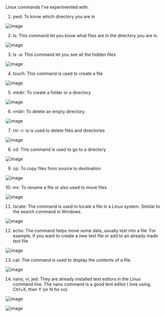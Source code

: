 Linux commands I've experimented with:
1. pwd: To know which directory you are in

![image](https://github.com/user-attachments/assets/94df078c-6e50-42a2-9fd1-2eb60efb77bf)

2. ls: This command let you know what files are in the directory you are in.
   
![image](https://github.com/user-attachments/assets/ea670e88-49b2-4215-8889-b1db6eb2b397)


3. ls -a: This command let you see all the hidden files
   
![image](https://github.com/user-attachments/assets/fa97eff5-9b59-4568-95db-acafed8f5273)

4. touch: This command is used to create a file
 
![image](https://github.com/user-attachments/assets/1eb8b9bb-9cef-4f87-b3dc-34bef86a72e9)

5. mkdir: To create a folder or a directory

![image](https://github.com/user-attachments/assets/4b113f28-ee75-4eab-880c-13a842f16a83)

6. rmdir: To delete an empty directory.

![image](https://github.com/user-attachments/assets/98a6efae-2541-4e07-be0f-c268f17980ef)

7. rm -r: is is used to delete files and directories
 
![image](https://github.com/user-attachments/assets/5f31bd12-0474-4467-afc8-3700423e7143)

8. cd: This command is used to go to a directory

![image](https://github.com/user-attachments/assets/dec20882-8b92-476f-a001-3bc11f75241f)

9. cp: To copy files from source to destination
    
![image](https://github.com/user-attachments/assets/8336f35d-fd66-4ea1-8639-ca4439872d3f)

10: mv: To rename a file or also used to move files

![image](https://github.com/user-attachments/assets/dcd9ec72-6523-43d9-b5ef-963f36f8523c)

11. locate: The command is used to locate a file in a Linux system. Similar to the search command in Windows.
    
![image](https://github.com/user-attachments/assets/92b0bb56-4085-4f9d-88db-66811ffbc15b)

12. echo: The command helps move some data, usually text into a file. For example, if you want to create a new text file or add to an already made text file

![image](https://github.com/user-attachments/assets/db50264f-6d9a-4688-bd41-487b9afb2141)

13. cat: The command is used to display the contents of a file.
    
![image](https://github.com/user-attachments/assets/c1baeab4-259e-46fd-891d-60bff4375e51)


14. nano, vi, jed: They are already installed text editors in the Linux command line. The nano command is a good text editor I love using.
<br>Ctrl+X, then Y (or N for no)

![image](https://github.com/user-attachments/assets/8b5617ab-5095-4f7b-aaef-6c4e16707ab8)

![image](https://github.com/user-attachments/assets/56f5331e-e2da-4d3e-a767-e68a3849d870)




